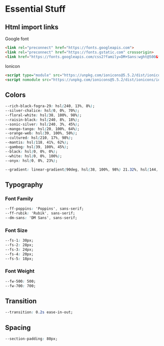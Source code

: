 # Essential Stuff

## Html import links

Google font

``` html
<link rel="preconnect" href="https://fonts.googleapis.com">
<link rel="preconnect" href="https://fonts.gstatic.com" crossorigin>
<link href="https://fonts.googleapis.com/css2?family=DM+Sans:wght@500&family=Poppins:wght@600;700&family=Rubik:wght@400;500&display=swap" rel="stylesheet">
```

Ionicon

``` html
<script type="module" src="https://unpkg.com/ionicons@5.5.2/dist/ionicons/ionicons.esm.js"></script>
<script nomodule src="https://unpkg.com/ionicons@5.5.2/dist/ionicons/ionicons.js"></script>
```

## Colors

``` css
--rich-black-fogra-29: hsl(240, 13%, 8%);
--silver-chalice: hsl(0, 0%, 70%);
--floral-white: hsl(38, 100%, 98%);
--raisin-black: hsl(240, 8%, 18%);
--sonic-silver: hsl(240, 3%, 45%);
--mango-tango: hsl(20, 100%, 64%);
--orange-web: hsl(39, 100%, 50%);
--cultured: hsl(210, 17%, 98%);
--mantis: hsl(118, 41%, 62%);
--gambog: hsl(39, 100%, 45%);
--black: hsl(0, 0%, 0%);
--white: hsl(0, 0%, 100%);
--onyx: hsl(0, 0%, 23%);

--gradient: linear-gradient(90deg, hsl(38, 100%, 98%) 21.32%, hsl(144, 45%, 98%) 130%);
```

## Typography

### Font Family

``` css
--ff-poppins: 'Poppins', sans-serif;
--ff-rubik: 'Rubik', sans-serif;
--dm-sans: 'DM Sans', sans-serif;
```

### Font Size

``` css
--fs-1: 30px;
--fs-2: 28px;
--fs-3: 24px;
--fs-4: 20px;
--fs-5: 18px;
```

### Font Weight

``` css
--fw-500: 500;
--fw-700: 700;
```

## Transition

``` css
--transition: 0.2s ease-in-out;
```

## Spacing

``` css
--section-padding: 80px;
```
